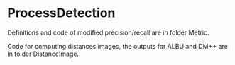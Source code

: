 # ProcessDetection

Definitions and code of modified precision/recall are in folder Metric.


Code for computing distances images, the outputs for ALBU and DM++ are in folder DistanceImage.
